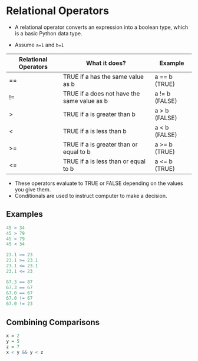 # Relational Operators

- A relational operator converts an expression into a boolean type, which is a basic Python data type.

- Assume `a=1` and `b=1`

| Relational Operators | What it does?                                | Example       |
|----|---------------------------------------------|---------------|
| == | TRUE if a has the same value as b           | a == b (TRUE)  |
| != | TRUE if a does not have the same value as b | a != b (FALSE) |
| >  | TRUE if a is greater than b                 | a > b (FALSE) |
| <  | TRUE if a is less than b                    | a < b (FALSE) |
| >= | TRUE if a is greater than or equal to b     | a >= b (TRUE) |
| <= | TRUE if a is less than or equal to b        | a <= b (TRUE) |

- These operators evaluate to TRUE or FALSE depending on the values you give them.
- Conditionals are used to instruct computer to make a decision.

## Examples

```r
45 > 34
45 > 79
45 < 79
45 < 34

23.1 >= 23
23.1 >= 23.1
23.1 <= 23.1
23.1 <= 23

67.3 == 87
67.3 == 67
67.0 == 67
67.0 != 67
67.0 != 23
```

##  Combining Comparisons

```r
x = 2
y = 5
z = 7
x < y && y < z


```